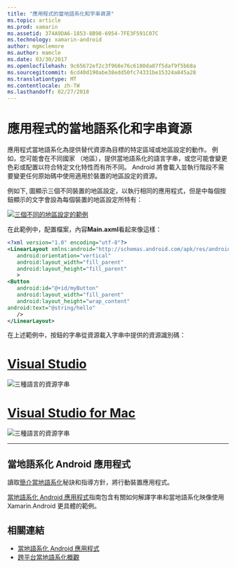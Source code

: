 ```yaml
---
title: "應用程式的當地語系化和字串資源"
ms.topic: article
ms.prod: xamarin
ms.assetid: 374A9DA6-1853-8B98-6954-7FE3F591C07C
ms.technology: xamarin-android
author: mgmclemore
ms.author: mamcle
ms.date: 03/30/2017
ms.openlocfilehash: 9c65672ef2c3f968e76c6180da07f5daf9f5b68a
ms.sourcegitcommit: 6cd40d190abe38edd50fc74331be15324a845a28
ms.translationtype: MT
ms.contentlocale: zh-TW
ms.lasthandoff: 02/27/2018
---
```

# <a name="application-localization-and-string-resources"></a>應用程式的當地語系化和字串資源

應用程式當地語系化為提供替代資源為目標的特定區域或地區設定的動作。 例如，您可能會在不同國家 （地區），提供當地語系化的語言字串，或您可能會變更色彩或配置以符合特定文化特性而有所不同。 Android 將會載入並執行階段不需要變更任何原始碼中使用適用於裝置的地區設定的資源。

例如下, 圖顯示三個不同裝置的地區設定，以執行相同的應用程式，但是中每個按鈕顯示的文字會設為每個裝置的地區設定所特有：

[![三個不同的地區設定的範例](application-localization-images/01-click-me-sml.png)](application-localization-images/01-click-me.png)

在此範例中，配置檔案，內容**Main.axml**看起來像這樣：

```xml
<?xml version="1.0" encoding="utf-8"?>
<LinearLayout xmlns:android="http://schemas.android.com/apk/res/android"
   android:orientation="vertical"
   android:layout_width="fill_parent"
   android:layout_height="fill_parent"
   >
<Button  
   android:id="@+id/myButton"
   android:layout_width="fill_parent"
   android:layout_height="wrap_content"
android:text="@string/hello"
   />
</LinearLayout>
```

在上述範例中，按鈕的字串從資源載入字串中提供的資源識別碼：

# <a name="visual-studiotabvswin"></a>[Visual Studio](#tab/vswin)

![三種語言的資源字串](application-localization-images/02-resource-strings-vs.png)
 
# <a name="visual-studio-for-mactabvsmac"></a>[Visual Studio for Mac](#tab/vsmac)

![三種語言的資源字串](application-localization-images/02-resource-strings-xs.png)
 
-----
 
## <a name="localizing-android-apps"></a>當地語系化 Android 應用程式

讀取[簡介當地語系化](~/cross-platform/app-fundamentals/localization.md)秘訣和指導方針，將行動裝置應用程式。

[當地語系化 Android 應用程式](~/android/app-fundamentals/localization.md)指南包含有關如何解譯字串和當地語系化映像使用 Xamarin.Android 更具體的範例。



## <a name="related-links"></a>相關連結

- [當地語系化 Android 應用程式](~/android/app-fundamentals/localization.md)
- [跨平台當地語系化概觀](~/cross-platform/app-fundamentals/localization.md)
